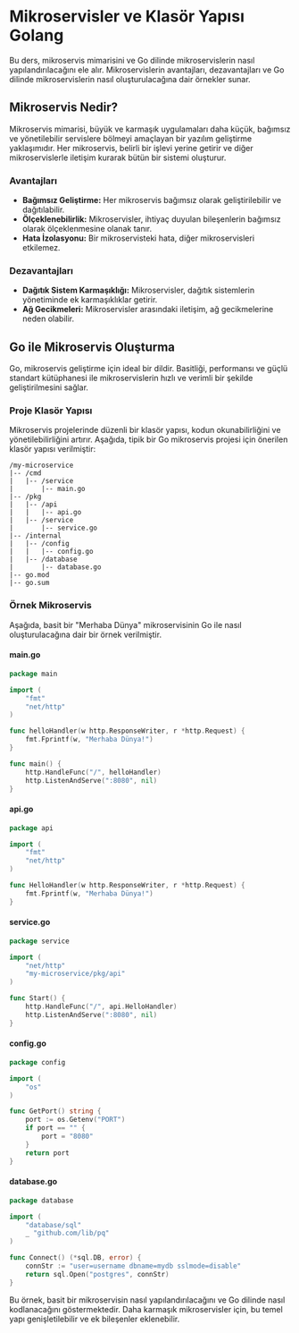 # Mikroservisler ve Klasör Yapısı Golang

Bu ders, mikroservis mimarisini ve Go dilinde mikroservislerin nasıl yapılandırılacağını ele alır. Mikroservislerin avantajları, dezavantajları ve Go dilinde mikroservislerin nasıl oluşturulacağına dair örnekler sunar.

## Mikroservis Nedir?

Mikroservis mimarisi, büyük ve karmaşık uygulamaları daha küçük, bağımsız ve yönetilebilir servislere bölmeyi amaçlayan bir yazılım geliştirme yaklaşımıdır. Her mikroservis, belirli bir işlevi yerine getirir ve diğer mikroservislerle iletişim kurarak bütün bir sistemi oluşturur.

### Avantajları

- **Bağımsız Geliştirme:** Her mikroservis bağımsız olarak geliştirilebilir ve dağıtılabilir.
- **Ölçeklenebilirlik:** Mikroservisler, ihtiyaç duyulan bileşenlerin bağımsız olarak ölçeklenmesine olanak tanır.
- **Hata İzolasyonu:** Bir mikroservisteki hata, diğer mikroservisleri etkilemez.

### Dezavantajları

- **Dağıtık Sistem Karmaşıklığı:** Mikroservisler, dağıtık sistemlerin yönetiminde ek karmaşıklıklar getirir.
- **Ağ Gecikmeleri:** Mikroservisler arasındaki iletişim, ağ gecikmelerine neden olabilir.

## Go ile Mikroservis Oluşturma

Go, mikroservis geliştirme için ideal bir dildir. Basitliği, performansı ve güçlü standart kütüphanesi ile mikroservislerin hızlı ve verimli bir şekilde geliştirilmesini sağlar.

### Proje Klasör Yapısı

Mikroservis projelerinde düzenli bir klasör yapısı, kodun okunabilirliğini ve yönetilebilirliğini artırır. Aşağıda, tipik bir Go mikroservis projesi için önerilen klasör yapısı verilmiştir:

```
/my-microservice
|-- /cmd
|   |-- /service
|       |-- main.go
|-- /pkg
|   |-- /api
|   |   |-- api.go
|   |-- /service
|       |-- service.go
|-- /internal
|   |-- /config
|   |   |-- config.go
|   |-- /database
|       |-- database.go
|-- go.mod
|-- go.sum
```

### Örnek Mikroservis

Aşağıda, basit bir "Merhaba Dünya" mikroservisinin Go ile nasıl oluşturulacağına dair bir örnek verilmiştir.

#### main.go

```go
package main

import (
    "fmt"
    "net/http"
)

func helloHandler(w http.ResponseWriter, r *http.Request) {
    fmt.Fprintf(w, "Merhaba Dünya!")
}

func main() {
    http.HandleFunc("/", helloHandler)
    http.ListenAndServe(":8080", nil)
}
```

#### api.go

```go
package api

import (
    "fmt"
    "net/http"
)

func HelloHandler(w http.ResponseWriter, r *http.Request) {
    fmt.Fprintf(w, "Merhaba Dünya!")
}
```

#### service.go

```go
package service

import (
    "net/http"
    "my-microservice/pkg/api"
)

func Start() {
    http.HandleFunc("/", api.HelloHandler)
    http.ListenAndServe(":8080", nil)
}
```

#### config.go

```go
package config

import (
    "os"
)

func GetPort() string {
    port := os.Getenv("PORT")
    if port == "" {
        port = "8080"
    }
    return port
}
```

#### database.go

```go
package database

import (
    "database/sql"
    _ "github.com/lib/pq"
)

func Connect() (*sql.DB, error) {
    connStr := "user=username dbname=mydb sslmode=disable"
    return sql.Open("postgres", connStr)
}
```

Bu örnek, basit bir mikroservisin nasıl yapılandırılacağını ve Go dilinde nasıl kodlanacağını göstermektedir. Daha karmaşık mikroservisler için, bu temel yapı genişletilebilir ve ek bileşenler eklenebilir.
